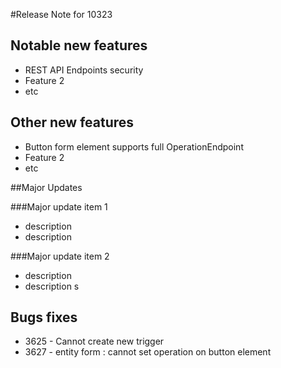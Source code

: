 #Release Note for 10323

## Notable new features
* REST API Endpoints security
* Feature 2
* etc

## Other new features
* Button form element supports full OperationEndpoint
* Feature 2
* etc


##Major Updates

###Major update item 1
* description
* description

###Major update item 2
* description
* description
s


## Bugs fixes
* 3625 - Cannot create new trigger
* 3627 - entity form : cannot set operation on button element
